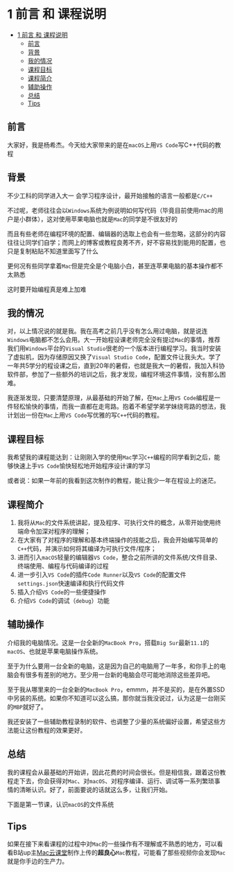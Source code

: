 # 1 前言 和 课程说明

- [1 前言 和 课程说明](#1-前言-和-课程说明)
  - [前言](#前言)
  - [背景](#背景)
  - [我的情况](#我的情况)
  - [课程目标](#课程目标)
  - [课程简介](#课程简介)
  - [辅助操作](#辅助操作)
  - [总结](#总结)
  - [Tips](#tips)

## 前言

大家好，我是杨希杰。今天给大家带来的是在`macOS`上用`VS Code`写C++代码的教程

## 背景

不少工科的同学进入大一 会学习程序设计，最开始接触的语言一般都是`C/C++`

不过呢，老师往往会以`Windows`系统为例说明如何写代码（毕竟目前使用mac的用户是小群体），这对使用苹果电脑也就是`Mac`的同学是不很友好的

而且有些老师在编程环境的配置、编辑器的选取上也会有一些忽略，这部分的内容往往让同学们自学；而网上的博客或教程良莠不齐，好不容易找到能用的配置，也只是复制粘贴不知道里面写了什么

更何况有些同学拿着`Mac`但是完全是个电脑小白，甚至连苹果电脑的基本操作都不太熟悉

这时要开始编程真是难上加难

## 我的情况

对，以上情况说的就是我。我在高考之前几乎没有怎么用过电脑，就是说连`Windows`电脑都不怎么会用。大一开始程设课老师完全没有提过`Mac`的事情，推荐我们用`Windows`平台的`Visual Studio`很老的一个版本进行编程学习。我当时安装了虚拟机，因为存储原因又换了`Visual Studio Code`，配置文件让我头大。学了一年共5学分的程设课之后，直到20年的暑假，也就是我大一的暑假，我加入科协软件部，参加了一些额外的培训之后，我才发现，编程环境这件事情，没有那么困难。

我逐渐发现，只要清楚原理，从最基础的开始了解，在`Mac`上用`VS Code`编程是一件轻松愉快的事情，而我一直都在走弯路。抱着不希望学弟学妹绕弯路的想法，我计划出一份在`Mac`上用`VS Code`写优雅的写`C++`代码的教程。

## 课程目标

我希望我的课程能达到：让刚刚入学的使用`Mac`学习`C++`编程的同学看到之后，能够快速上手`VS Code`愉快轻松地开始程序设计课的学习

或者说：如果一年前的我看到这次制作的教程，能让我少一年在程设上的迷茫。

## 课程简介

1. 我将从`Mac`的文件系统讲起，提及程序、可执行文件的概念，从零开始使用终端命令加深对程序的理解；
2. 在大家有了对程序的理解和基本终端操作的技能之后，我会开始编写简单的`C++`代码，并演示如何将其编译为可执行文件/程序；
3. 进而引入`macOS`轻量的编辑器`VS Code`，整合之前所讲的文件系统/文件目录、终端使用、编程与代码编译的过程
4. 进一步引入`VS Code`的插件`Code Runner`以及`VS Code`的配置文件`settings.json`快速编译和执行代码文件
5. 插入介绍`VS Code`的一些便捷操作
6. 介绍`VS Code`的调试（`debug`）功能

## 辅助操作

介绍我的电脑情况。这是一台全新的`MacBook Pro`，搭载`Big Sur`最新`11.1`的`macOS`、也就是苹果电脑操作系统。

至于为什么要用一台全新的电脑，这是因为自己的电脑用了一年多，和你手上的电脑会有很多有差别的地方。至少用一台新的电脑会尽可能地消除这些差异吧。

至于我从哪里来的一台全新的`MacBook Pro`，emmm，并不是买的，是在外置SSD中另装的系统。如果你不知道可以这么搞，那你就当我没说过，认为这是一台刚买的`MBP`就好了。

我还安装了一些辅助教程录制的软件、也调整了少量的系统偏好设置，希望这些方法能让这份教程的效果更好。

## 总结

我的课程会从最基础的开始讲，因此花费的时间会很长。但是相信我，跟着这份教程走下去，你会获得对`Mac`、对`macOS`、对程序编译、运行、调试等一系列繁琐事情的清晰认识。好了，前面要说的话就这么多，让我们开始。

下面是第一节课，认识`macOS`的文件系统

## Tips

如果在接下来看课程的过程中对`Mac`的一些操作有不理解或不熟悉的地方，可以看看B站up主[Mac云课堂](https://space.bilibili.com/41062266)制作上传的**超良心**`Mac`教程，可能看了那些视频你会发现`Mac`就是你手边的生产力。
